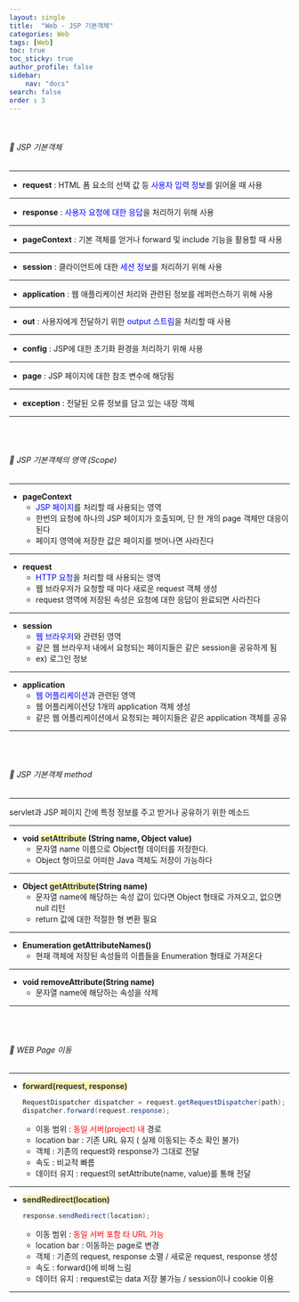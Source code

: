 ```yaml
---
layout: single
title:  "Web - JSP 기본객체"
categories: Web
tags: [Web]
toc: true
toc_sticky: true
author_profile: false
sidebar:
    nav: "docs"
search: false
order : 3
---
```


<br>

###### 🚥 JSP 기본객체

----------------

- **request** : HTML 폼 요소의 선택 값 등 <span style="color:blue">사용자 입력 정보</span>를 읽어올 때 사용

--------------

- **response** : <span style="color:blue">사용자 요청에 대한 응답</span>을 처리하기 위해 사용

-------

- **pageContext** : 기본 객체를 얻거나 forward 및 include 기능을 활용할 때 사용

---

- **session** : 클라이언트에 대한 <span style="color:blue">세션 정보</span>를 처리하기 위해 사용

-------

- **application** : 웹 애플리케이션 처리와 관련된 정보를 레퍼런스하기 위해 사용

--------

- **out** : 사용자에게 전달하기 위한 <span style="color:blue">output 스트림</span>을 처리할 때 사용

--------

- **config** : JSP에 대한 초기화 환경을 처리하기 위해 사용

---------

- **page** : JSP 페이지에 대한 참조 변수에 해당됨

-----------------

- **exception** : 전달된 오류 정보를 담고 있는 내장 객체

--------

<br><br>

###### 🚥 JSP 기본객체의 영역 (Scope)

----------------

- **pageContext**
  - <span style="color:blue">JSP 페이지</span>를 처리할 때 사용되는 영역
  - 한번의 요청에 하나의 JSP 페이지가 호출되며, 단 한 개의 page 객체만 대응이 된다
  - 페이지 영역에 저장한 값은 페이지를 벗어나면 사라진다

-------------

- **request**
  - <span style="color:blue">HTTP 요청</span>을 처리할 때 사용되는 영역
  - 웹 브라우저가 요청할 때 마다 새로운 request 객체 생성
  - request 영역에 저장된 속성은 요청에 대한 응답이 완료되면 사라진다

---------------

- **session**
  - <span style="color:blue">웹 브라우저</span>와 관련된 영역
  - 같은 웹 브라우저 내에서 요청되는 페이지들은 같은 session을 공유하게 됨
  - ex) 로그인 정보

------------

- **application**
  - <span style="color:blue">웹 어플리케이션</span>과 관련된 영역
  - 웹 어플리케이션당 1개의 application 객체 생성
  - 같은 웹 어플리케이션에서 요청되는 페이지들은 같은 application 객체를 공유

----------

<br><br>

###### 🚥 JSP 기본객체 method

----------------

servlet과 JSP 페이지 간에 특정 정보를 주고 받거나 공유하기 위한 메소드 

---------

- **void <span style="color:#2d3748;background-color:#fff5b1">setAttribute</span> (String name, Object value)**
  - 문자열 name 이름으로 Object형 데이터를 저장한다.
  - Object 형이므로 어떠한 Java 객체도 저장이 가능하다

--------------

- **Object <span style="color:#2d3748;background-color:#fff5b1">getAttribute</span>(String name)**
  - 문자열 name에 해당하는 속성 값이 있다면 Object 형태로 가져오고, 없으면 null 리턴
  - return 값에 대한 적절한 형 변환 필요

------------

- **Enumeration getAttributeNames()**
  - 현재 객체에 저장된 속성들의 이름들을 Enumeration 형태로 가져온다

----------------

- **void removeAttribute(String name)**
  - 문자열 name에 해당하는 속성을 삭제

---------

<br><br>



###### 🚥 WEB Page 이동

----------------

- **<span style="color:#2d3748;background-color:#fff5b1">forward(request, response)</span>**

  ``` java
  RequestDispatcher dispatcher = request.getRequestDispatcher(path);
  dispatcher.forward(request.response);
  ```

  - 이동 범위 : <span style="color:red">동일 서버(project) 내</span> 경로
  - location bar : 기존 URL 유지 ( 실제 이동되는 주소 확인 불가)
  - 객체 : 기존의 request와 response가 그대로 전달
  - 속도 : 비교적 빠름
  - 데이터 유지 : request의 setAttribute(name, value)를 통해 전달

--------------

- **<span style="color:#2d3748;background-color:#fff5b1">sendRedirect(location)</span>**

  ```java
  response.sendRedirect(location);
  ```

  - 이동 범위 : <span style="color:red">동일 서버 포함 타 URL 가능</span>
  - location bar : 이동하는 page로 변경
  - 객체 : 기존의 request, response 소멸 / 새로운 request, response 생성
  - 속도 : forward()에 비해 느림
  - 데이터 유지 : request로는 data 저장 불가능 / session이나 cookie 이용

--------

<br>
